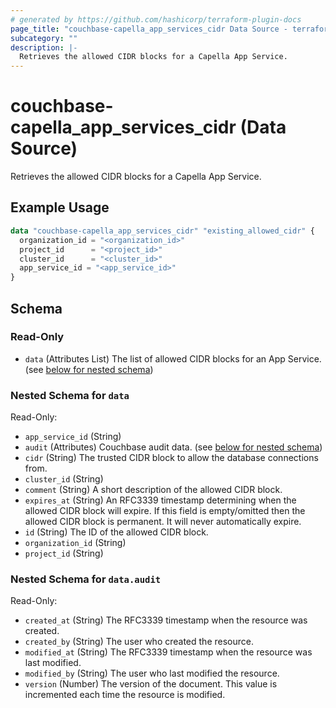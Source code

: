 ```yaml
---
# generated by https://github.com/hashicorp/terraform-plugin-docs
page_title: "couchbase-capella_app_services_cidr Data Source - terraform-provider-couchbase-capella"
subcategory: ""
description: |-
  Retrieves the allowed CIDR blocks for a Capella App Service.
---
```


# couchbase-capella_app_services_cidr (Data Source)

Retrieves the allowed CIDR blocks for a Capella App Service.

## Example Usage

```terraform
data "couchbase-capella_app_services_cidr" "existing_allowed_cidr" {
  organization_id = "<organization_id>"
  project_id      = "<project_id>"
  cluster_id      = "<cluster_id>"
  app_service_id = "<app_service_id>"
}
```

<!-- schema generated by tfplugindocs -->
## Schema

### Read-Only

- `data` (Attributes List) The list of allowed CIDR blocks for an App Service. (see [below for nested schema](#nestedatt--data))

<a id="nestedatt--data"></a>
### Nested Schema for `data`

Read-Only:

- `app_service_id` (String)
- `audit` (Attributes) Couchbase audit data. (see [below for nested schema](#nestedatt--data--audit))
- `cidr` (String) The trusted CIDR block to allow the database connections from.
- `cluster_id` (String)
- `comment` (String) A short description of the allowed CIDR block.
- `expires_at` (String) An RFC3339 timestamp determining when the allowed CIDR block will expire. If this field is empty/omitted then the allowed CIDR block is permanent. It will never automatically expire.
- `id` (String) The ID of the allowed CIDR block.
- `organization_id` (String)
- `project_id` (String)

<a id="nestedatt--data--audit"></a>
### Nested Schema for `data.audit`

Read-Only:

- `created_at` (String) The RFC3339 timestamp when the resource was created.
- `created_by` (String) The user who created the resource.
- `modified_at` (String) The RFC3339 timestamp when the resource was last modified.
- `modified_by` (String) The user who last modified the resource.
- `version` (Number) The version of the document. This value is incremented each time the resource is modified.
